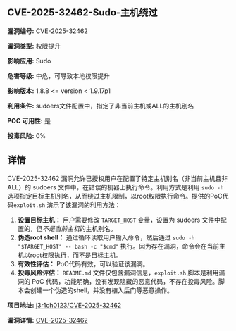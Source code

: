 ## CVE-2025-32462-Sudo-主机绕过

**漏洞编号:** CVE-2025-32462

**漏洞类型:** 权限提升

**影响应用:** Sudo

**危害等级:** 中危，可导致本地权限提升

**影响版本:** 1.8.8 <= version < 1.9.17p1

**利用条件:** sudoers文件配置中，指定了非当前主机或ALL的主机别名

**POC 可用性:** 是

**投毒风险:** 0%

## 详情

CVE-2025-32462 漏洞允许已授权用户在配置了特定主机别名（非当前主机且非ALL）的 sudoers 文件中，在错误的机器上执行命令。利用方式是利用 `sudo -h` 选项指定目标主机别名，从而绕过主机限制，以root权限执行命令。提供的PoC代码`exploit.sh` 演示了该漏洞的利用方法：

1.  **设置目标主机：**  用户需要修改 `TARGET_HOST` 变量，设置为 sudoers 文件中配置的，但*不是当前主机*的主机别名。
2.  **伪造root shell：** 通过循环读取用户输入命令，然后通过 `sudo -h "$TARGET_HOST" -- bash -c "$cmd"` 执行。因为存在漏洞，命令会在当前主机以root权限执行，而不是目标主机。
3.  **有效性评估：** PoC代码有效，可以验证该漏洞。
4.  **投毒风险评估：**  `README.md` 文件仅包含漏洞信息，`exploit.sh` 脚本是利用漏洞的 PoC 代码，功能明确，没有发现隐藏的恶意代码，不存在投毒风险。脚本会创建一个伪造的shell，并没有植入后门等恶意操作。

**项目地址:** [j3r1ch0123/CVE-2025-32462](https://github.com/j3r1ch0123/CVE-2025-32462)

**漏洞详情:** [CVE-2025-32462](https://nvd.nist.gov/vuln/detail/CVE-2025-32462)